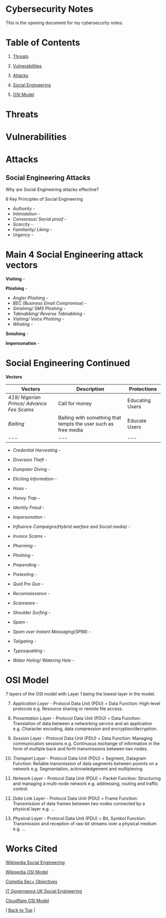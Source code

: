 # Cybersecurity Notes
This is the opening document for my cybersecurity notes.

# Table of Contents

1. [Threats](#Threats)

2. [Vulnerabilities](#Vulnerabilities)

3. [Attacks](#Attacks)

4. [Social Engineering](#Social-Engineering-Continued)

5. [OSI Model](#OSI-Model)


# Threats



# Vulnerabilities



# Attacks
## Social Engineering Attacks



Why are Social Engineering attacks effective?


6 Key Principles of Social Engineering
* _Authority_ - 
* _Intimidation_ - 
* _Consensus/ Social proof_ - 
* _Scarcity_ - 
* _Familiarity/ Liking_ - 
* _Urgency_ - 

# Main 4 Social Engineering attack vectors
**Vishing** -

**Phishing** - 

* _Angler Phishing_ - 
* _BEC (Business Email Compromise)_ - 
* _Smishing/ SMS Phishing_ -
* _Tabnabbing/ Reverse Tabnabbing_ - 
* _Vishing/ Voice Phishing_ -
* _Whaling_ -

**Smishing** -

**Impersonation** -

# Social Engineering Continued

**Vectors**


| **Vectors** | **Description** | **Protections** |
| --- | --- | --- |
| _419/ Nigerian Prince/ Advance Fee Scams_ | Call for money | Educating Users |  
| _Baiting_ | Baiting with something that tempts the user such as free media | Educate Users | 
| --- | --- | --- |

* _Credential Harvesting_ - 

* _Diversion Theft_ - 

* _Dumpster Diving_ - 

* _Eliciting Information_ - 

* _Hoax_ -

* _Honey Trap_ - 

* _Identity Fraud_ - 

* _Impersonation_ - 

* _Influence Campaigns(Hybrid warfare and Social media)_ - 

* _Invoice Scams_ -

* _Pharming_ - 

* _Phishing_ - 

* _Prepending_ -

* _Pretexting_ - 

* _Quid Pro Quo_ - 

* _Reconnaissance_ -

* _Scareware_ - 

* _Shoulder Surfing_ -

* _Spam_ -

* _Spam over Instant Messaging(SPIM)_ -

* _Tailgating_ - 

* _Typosquatting_ - 

* _Water Holing/ Watering Hole_ - 



# OSI Model
7 layers of the OSI model with Layer 1 being the lowest layer in the model.

7. _Application Layer_ - Protocol Data Unit (PDU) = Data
    Function: High-level protocols e.g. Resource sharing or remote file access.

6. _Presentation Layer_ - Protocol Data Unit (PDU) = Data
    Function: Translation of data between a networking service and an application e.g. Character encoding, data compression and encryption/decryption.

5. _Session Layer_ - Protocol Data Unit (PDU) = Data
    Function: Managing communication sessions e.g. Continuous exchange of information in the form of multiple back and forth transmissions between two nodes.

4. _Transport Layer_ - Protocol Data Unit (PDU) = Segment, Datagram
    Function: Reliable transmission of data segments between pooints on a network e.g. Segmentation, acknowledgement and multiplexing

3. _Network Layer_ - Protocol Data Unit (PDU) = Packet
    Function: Structuring and managing a multi-node network e.g. addressing, routing and traffic control.

2. _Data Link Layer_ - Protocol Data Unit (PDU) = Frame
    Function: Transmission of data frames between two nodes connected by a physical layer e.g. ...

1. _Physical Layer_ - Protocol Data Unit (PDU) = Bit, Symbol
    Function: Transmission and reception of raw bit streams over a physical medium e.g. ...



# Works Cited
[Wikipedia Social Engineering](https://en.wikipedia.org/wiki/Social_engineering_(security))

[Wikipedia OSI Model](https://en.wikipedia.org/wiki/OSI_model)

[Comptia Sec+ Objectives](https://www.comptia.jp/pdf/CompTIA%20Security+%20SY0-601%20Exam%20Objectives%20(3.0).pdf)

[IT Governance UK Social Engineering](https://www.itgovernance.co.uk/social-engineering-attacks)

[Cloudflare OSI Model](https://www.cloudflare.com/learning/ddos/glossary/open-systems-interconnection-model-osi/)



| [Back to Top](#Cybersecurity-Notes) |